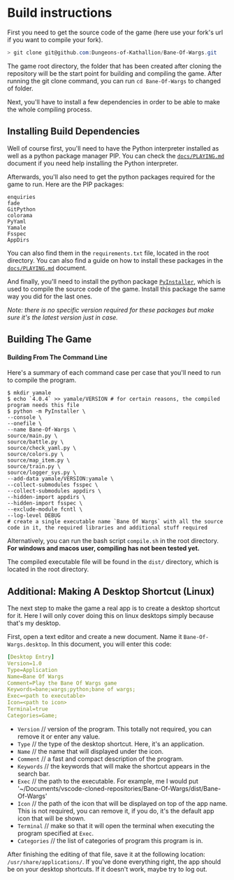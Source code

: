 # Build instructions

First you need to get the source code of the game (here use your fork's url if you want to compile your fork).

```powershell
> git clone git@github.com:Dungeons-of-Kathallion/Bane-Of-Wargs.git
```

The game root directory, the folder that has been created after cloning the repository will be the start point for building and compiling the game. After running the git clone command, you can run `cd Bane-Of-Wargs` to changed of folder.

Next, you'll have to install a few dependencies in order to be able to make the whole compiling process.

## Installing Build Dependencies

Well of course first, you'll need to have the Python interpreter installed as well as a python package manager PIP. You can check the [`docs/PLAYING.md`](https://github.com/Dungeons-of-Kathallion/Bane-Of-Wargs/blob/master/docs/PLAYING.md#get-python-installed-windows-linux-macos) document if you need help installing the Python interpreter.

Afterwards, you'll also need to get the python packages required for the game to run. Here are the PIP packages:
```
enquiries
fade
GitPython
colorama
PyYaml
Yamale
Fsspec
AppDirs
```

You can also find them in the `requirements.txt` file, located in the root directory. You can also find a guide on how to install these packages in the [`docs/PLAYING.md`](https://github.com/Dungeons-of-Kathallion/Bane-Of-Wargs/blob/master/docs/PLAYING.md#getting-required-moduleslibraries-installed--possibly-fix-issues) document.

And finally, you'll need to install the python package [`PyInstaller`](https://pyinstaller.org/en/stable/), which is used to compile the source code of the game. Install this package the same way you did for the last ones.

*Note: there is no specific version required for these packages but make sure it's the latest version just in case.*

## Building The Game

#### Building From The Command Line

Here's a summary of each command case per case that you'll need to run to compile the program.

```shell
$ mkdir yamale
$ echo `4.0.4` >> yamale/VERSION # for certain reasons, the compiled program needs this file
$ python -m PyInstaller \
--console \
--onefile \
--name Bane-Of-Wargs \
source/main.py \
source/battle.py \
source/check_yaml.py \
source/colors.py \
source/map_item.py \
source/train.py \
source/logger_sys.py \
--add-data yamale/VERSION:yamale \
--collect-submodules fsspec \
--collect-submodules appdirs \
--hidden-import appdirs \
--hidden-import fsspec \
--exclude-module fcntl \
--log-level DEBUG
# create a single executable name `Bane Of Wargs` with all the source code in it, the required libraries and additional stuff required
```

Alternatively, you can run the bash script `compile.sh` in the root directory.
**For windows and macos user, compiling has not been tested yet.**

The compiled executable file will be found in the `dist/` directory, which is located in the root directory.

## Additional: Making A Desktop Shortcut (Linux)

The next step to make the game a real app is to create a desktop shortcut for it. Here I will only cover doing this on linux desktops simply because that's my desktop.

First, open a text editor and create a new document. Name it `Bane-Of-Wargs.desktop`.
In this document, you will enter this code:

```yaml
[Desktop Entry]
Version=1.0
Type=Application
Name=Bane Of Wargs
Comment=Play the Bane Of Wargs game
Keywords=bane;wargs;python;bane of wargs;
Exec=<path to executable>
Icon=<path to icon>
Terminal=true
Categories=Game;
```

- `Version` // version of the program. This totally not required, you can remove it or enter any value.
- `Type` // the type of the desktop shortcut. Here, it's an application.
- `Name` // the name that will displayed under the icon.
- `Comment` // a fast and compact description of the program.
- `Keywords` // the keywords that will make the shortcut appears in the search bar.
- `Exec` // the path to the executable. For example, me I would put '~/Documents/vscode-cloned-repositories/Bane-Of-Wargs/dist/Bane-Of-Wargs'
- `Icon` // the path of the icon that will be displayed on top of the app name. This is not required, you can remove it, if you do, it's the default app icon that will be shown.
- `Terminal` // make so that it will open the terminal when executing the program specified at `Exec`.
- `Categories` // the list of categories of program this program is in.

After finishing the editing of that file, save it at the following location:
`/usr/share/applications/`.
If you've done everything right, the app should be on your desktop shortcuts. If it doesn't work, maybe try to log out.
